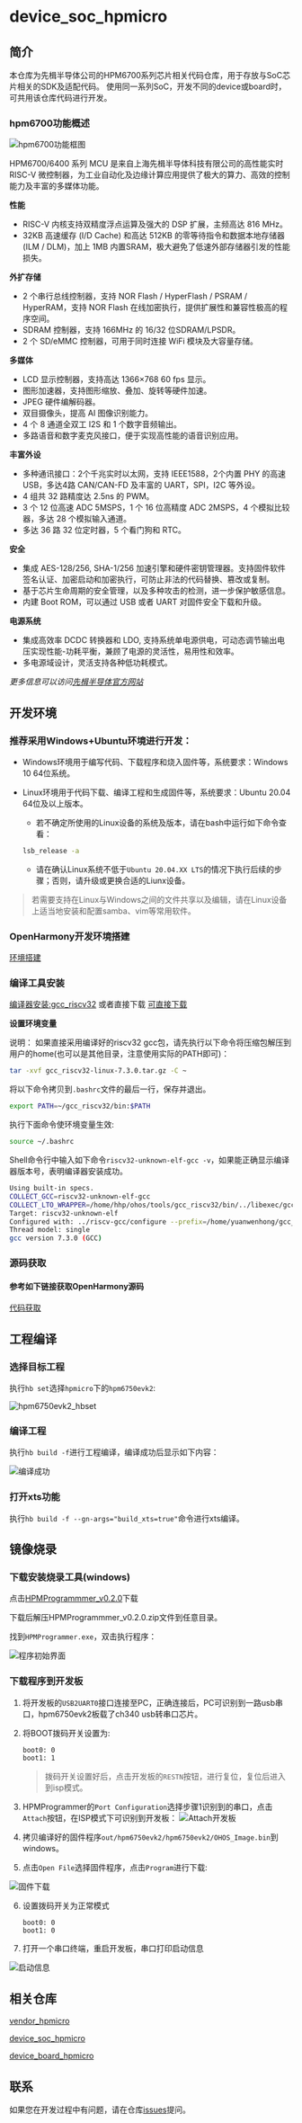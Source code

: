 # device_soc_hpmicro

## 简介

本仓库为先楫半导体公司的HPM6700系列芯片相关代码仓库，用于存放与SoC芯片相关的SDK及适配代码。
使用同一系列SoC，开发不同的device或board时，可共用该仓库代码进行开发。

### hpm6700功能概述

![hpm6700功能框图](figures/hpm6750_soc.png)

HPM6700/6400 系列 MCU 是来自上海先楫半导体科技有限公司的高性能实时 RISC-V 微控制器，为工业自动化及边缘计算应用提供了极大的算力、高效的控制能力及丰富的多媒体功能。

**性能**

- RISC-V 内核支持双精度浮点运算及强大的 DSP 扩展，主频高达 816 MHz。
- 32KB 高速缓存 (I/D Cache) 和高达 512KB 的零等待指令和数据本地存储器 (ILM / DLM)，加上 1MB 内置SRAM，极大避免了低速外部存储器引发的性能损失。

**外扩存储**

- 2 个串行总线控制器，支持 NOR Flash / HyperFlash / PSRAM / HyperRAM，支持 NOR Flash 在线加密执行，提供扩展性和兼容性极高的程序空间。
- SDRAM 控制器，支持 166MHz 的 16/32 位SDRAM/LPSDR。
- 2 个 SD/eMMC 控制器，可用于同时连接 WiFi 模块及大容量存储。

**多媒体**

- LCD 显示控制器，支持高达 1366×768 60 fps 显示。
- 图形加速器，支持图形缩放、叠加、旋转等硬件加速。
- JPEG 硬件编解码器。
- 双目摄像头，提高 AI 图像识别能力。
- 4 个 8 通道全双工 I2S 和 1 个数字音频输出。
- 多路语音和数字麦克风接口，便于实现高性能的语音识别应用。

**丰富外设**

- 多种通讯接口：2个千兆实时以太网，支持 IEEE1588，2个内置 PHY 的高速 USB，多达4路 CAN/CAN-FD 及丰富的 UART，SPI，I2C 等外设。
- 4 组共 32 路精度达 2.5ns 的 PWM。 
- 3 个 12 位高速 ADC 5MSPS，1 个 16 位高精度 ADC 2MSPS，4 个模拟比较器，多达 28 个模拟输入通道。
- 多达 36 路 32 位定时器，5 个看门狗和 RTC。

**安全**

- 集成 AES-128/256, SHA-1/256 加速引擎和硬件密钥管理器。支持固件软件签名认证、加密启动和加密执行，可防止非法的代码替换、篡改或复制。
- 基于芯片生命周期的安全管理，以及多种攻击的检测，进一步保护敏感信息。
- 内建 Boot ROM，可以通过 USB 或者 UART 对固件安全下载和升级。

**电源系统**
- 集成高效率 DCDC 转换器和 LDO, 支持系统单电源供电，可动态调节输出电压实现性能-功耗平衡，兼顾了电源的灵活性，易用性和效率。
- 多电源域设计，灵活支持各种低功耗模式。

*更多信息可以访问*[*先楫半导体官方网站*](http://www.hpmicro.com/)


## 开发环境

### 推荐采用Windows+Ubuntu环境进行开发：

-   Windows环境用于编写代码、下载程序和烧入固件等，系统要求：Windows 10 64位系统。

-   Linux环境用于代码下载、编译工程和生成固件等，系统要求：Ubuntu 20.04 64位及以上版本。

    - 若不确定所使用的Linux设备的系统及版本，请在bash中运行如下命令查看：

    ```bash
    lsb_release -a
    ```

    - 请在确认Linux系统不低于`Ubuntu 20.04.XX LTS`的情况下执行后续的步骤；否则，请升级或更换合适的Liunx设备。

> 若需要支持在Linux与Windows之间的文件共享以及编辑，请在Linux设备上适当地安装和配置samba、vim等常用软件。

### OpenHarmony开发环境搭建

[环境搭建](https://gitee.com/openharmony/docs/blob/OpenHarmony-v3.2-Beta3/zh-cn/device-dev/quick-start/quickstart-lite-env-setup.md)

### 编译工具安装

[编译器安装:gcc_riscv32](https://gitee.com/openharmony/docs/blob/OpenHarmony-v3.2-Beta5/zh-cn/device-dev/quick-start/quickstart-pkg-3861-tool.md#%E5%AE%89%E8%A3%85gcc_riscv32wlan%E6%A8%A1%E7%BB%84%E7%B1%BB%E7%BC%96%E8%AF%91%E5%B7%A5%E5%85%B7%E9%93%BE) 或者直接下载 [可直接下载](https://repo.huaweicloud.com/harmonyos/compiler/gcc_riscv32/7.3.0/linux/gcc_riscv32-linux-7.3.0.tar.gz)


**设置环境变量**

说明： 如果直接采用编译好的riscv32 gcc包，请先执行以下命令将压缩包解压到用户的home(也可以是其他目录，注意使用实际的PATH即可)：

```bash
tar -xvf gcc_riscv32-linux-7.3.0.tar.gz -C ~
```

将以下命令拷贝到`.bashrc`文件的最后一行，保存并退出。

```bash
export PATH=~/gcc_riscv32/bin:$PATH
```

执行下面命令使环境变量生效:

```bash
source ~/.bashrc
```
Shell命令行中输入如下命令`riscv32-unknown-elf-gcc -v`，如果能正确显示编译器版本号，表明编译器安装成功。

```bash
Using built-in specs.
COLLECT_GCC=riscv32-unknown-elf-gcc
COLLECT_LTO_WRAPPER=/home/hhp/ohos/tools/gcc_riscv32/bin/../libexec/gcc/riscv32-unknown-elf/7.3.0/lto-wrapper
Target: riscv32-unknown-elf
Configured with: ../riscv-gcc/configure --prefix=/home/yuanwenhong/gcc_compiler_riscv/gcc_riscv32/gcc_riscv32 --target=riscv32-unknown-elf --with-arch=rv32imc --with-abi=ilp32 --disable-__cxa_atexit --disable-libgomp --disable-libmudflap --enable-libssp --disable-libstdcxx-pch --disable-nls --disable-shared --disable-threads --disable-multilib --enable-poison-system-directories --enable-languages=c,c++ --with-gnu-as --with-gnu-ld --with-newlib --with-system-zlib CFLAGS='-fstack-protector-strong -O2 -D_FORTIFY_SOURCE=2 -Wl,-z,relro,-z,now,-z,noexecstack -fPIE' CXXFLAGS='-fstack-protector-strong -O2 -D_FORTIFY_SOURCE=2 -Wl,-z,relro,-z,now,-z,noexecstack -fPIE' LDFLAGS=-Wl,-z,relro,-z,now,-z,noexecstack 'CXXFLAGS_FOR_TARGET=-Os -mcmodel=medlow -Wall -fstack-protector-strong -Wl,-z,relro,-z,now,-z,noexecstack -Wtrampolines -fno-short-enums -fno-short-wchar' 'CFLAGS_FOR_TARGET=-Os -mcmodel=medlow -Wall -fstack-protector-strong -Wl,-z,relro,-z,now,-z,noexecstack -Wtrampolines -fno-short-enums -fno-short-wchar' --with-headers=/home/yuanwenhong/gcc_compiler_riscv/gcc_riscv32/gcc-riscv32/riscv32-unknown-elf/include --with-mpc=/usr/local/mpc-1.1.0 --with-gmp=/usr/local/gmp-6.1.2 --with-mpfr=/usr/local/mpfr-4.0.2
Thread model: single
gcc version 7.3.0 (GCC)
```

### 源码获取

#### 参考如下链接获取OpenHarmony源码

[代码获取](https://gitee.com/openharmony/docs/blob/HEAD/zh-cn/device-dev/get-code/sourcecode-acquire.md)


## 工程编译

### 选择目标工程

执行`hb set`选择`hpmicro`下的`hpm6750evk2`:

![hpm6750evk2_hbset](figures/hbset.png)

### 编译工程

执行`hb build -f`进行工程编译，编译成功后显示如下内容：

![编译成功](figures/build_success.png)


### 打开xts功能

执行`hb build -f --gn-args="build_xts=true"`命令进行xts编译。

## 镜像烧录

### 下载安装烧录工具(windows)

点击[HPMProgrammmer_v0.2.0](https://gitee.com/huohongpeng/hpmprogrammmer/releases/download/v0.2.0/HPMProgrammmer_v0.2.0.zip)下载

下载后解压HPMProgrammmer_v0.2.0.zip文件到任意目录。

找到`HPMProgrammer.exe`，双击执行程序：

![程序初始界面](figures/HPMProgrammer_start.png)

### 下载程序到开发板

1. 将开发板的`USB2UART0`接口连接至PC，正确连接后，PC可识别到一路usb串口，hpm6750evk2板载了ch340 usb转串口芯片。

2. 将BOOT拨码开关设置为:

    ```bash
    boot0: 0 
    boot1: 1
    ``` 

    > 拨码开关设置好后，点击开发板的`RESTN`按钮，进行复位，复位后进入到isp模式。

3. HPMProgrammer的`Port Configuration`选择步骤1识别到的串口，点击`Attach`按钮，在ISP模式下可识别到开发板：
![Attach开发板](figures/attach_success.png)

4. 拷贝编译好的固件程序`out/hpm6750evk2/hpm6750evk2/OHOS_Image.bin`到windows。

5. 点击`Open File`选择固件程序，点击`Program`进行下载:

![固件下载](figures/download_success.png)

6. 设置拨码开关为正常模式

    ```
    boot0: 0 
    boot1: 0 
    ```

7. 打开一个串口终端，重启开发板，串口打印启动信息

![启动信息](figures/boot_info.png)

## 相关仓库

[vendor_hpmicro](https://gitee.com/openharmony/vendor_hpmicro)

[device_soc_hpmicro](https://gitee.com/openharmony/device_soc_hpmicro)

[device_board_hpmicro](https://gitee.com/openharmony/device_board_hpmicro)

## 联系

如果您在开发过程中有问题，请在仓库[issues](https://gitee.com/openharmony/device_soc_hpmicro/issues)提问。





